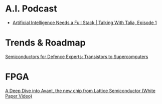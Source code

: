 # A.I. Podcast
- [Artificial Intelligence Needs a Full Stack | Talking With Talia, Episode 1](https://youtu.be/r8ajJKDiT6s)


# Trends & Roadmap
[Semiconductors for Defence Experts: Transistors to Supercomputers](https://youtu.be/V4Ub2tMw7yg)

# FPGA
[A Deep Dive into Avant, the new chip from Lattice Semiconductor (White Paper Video)](https://youtu.be/UEe19gdJAp0)
